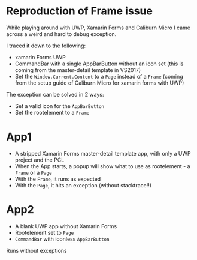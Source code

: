 # Reproduction of Frame issue

While playing around with UWP, Xamarin Forms and Caliburn Micro I came across a weird and hard to debug exception. 

I traced it down to the following:
- xamarin Forms UWP
- CommandBar with a single AppBarButton without an icon set (this is coming from the master-detail template in VS2017)
- Set the `Window.Current.Content` to a `Page` instead of a `Frame` (coming from the setup guide of Caliburn Micro for xamarin forms with UWP)

The exception can be solved in 2 ways:
- Set a valid icon for the `AppBarButton`
- Set the rootelement to a `Frame`

App1
===============

- A stripped Xamarin Forms master-detail template app, with only a UWP project and the PCL
- When the App starts, a popup will show what to use as rootelement - a `Frame` or a `Page`
- With the `Frame`, it runs as expected
- With the `Page`, it hits an exception (without stacktrace!!)

App2
===============

- A blank UWP app without Xamarin Forms
- Rootelement set to `Page`
- `CommandBar` with iconless `AppBarButton`

Runs without exceptions